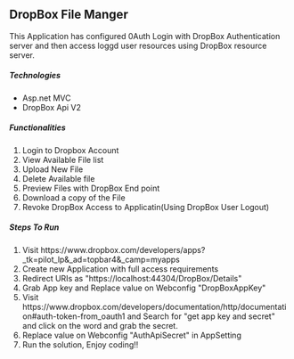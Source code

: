 <h2><b>DropBox File Manger</b></h2>

<p>
    This Application has configured 0Auth Login with DropBox Authentication server and then access loggd user resources using DropBox resource server.
</p>

<h5><b>Technologies</b></h5>
<ul>
    <li>Asp.net MVC</li>
    <li>DropBox Api V2</li>    
</ul>


<h5><b>Functionalities</b></h5>
<ol>
    <li>Login to Dropbox Account</li>
    <li>View Available File list</li>
    <li>Upload New File</li>
    <li>Delete Available file</li>
    <li>Preview Files with DropBox End point</li>
    <li>Download a copy of the File</li>
    <li>Revoke DropBox Access to Applicatin(Using DropBox User Logout)</li>
</ol>

<h5><b>Steps To Run</b></h5>
<ol>
    <li>Visit https://www.dropbox.com/developers/apps?_tk=pilot_lp&_ad=topbar4&_camp=myapps</li>
    <li>Create new Application with full access requirements</li>
    <li>Redirect URIs as "https://localhost:44304/DropBox/Details"</li>
    <li>Grab App key and  Replace value on Webconfig  "DropBoxAppKey" </li>
    <li>Visit https://www.dropbox.com/developers/documentation/http/documentation#auth-token-from_oauth1 and Search for "get app key and secret" and click on the word and grab the secret.</li>
    <li>Replace value on Webconfig  "AuthApiSecret" in AppSetting</li>
    <li>Run the solution, Enjoy coding!! </li>
    
</ol>
